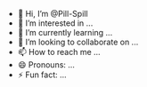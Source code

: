 - 👋 Hi, I’m @Pill-Spill
- 👀 I’m interested in ...
- 🌱 I’m currently learning ...
- 💞️ I’m looking to collaborate on ...
- 📫 How to reach me ...
- 😄 Pronouns: ...
- ⚡ Fun fact: ...

<!---
Pill-Spill/Pill-Spill is a ✨ special ✨ repository because its `README.md` (this file) appears on your GitHub profile.
You can click the Preview link to take a look at your changes.
--->
